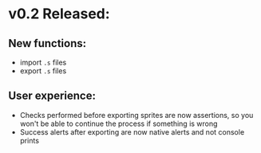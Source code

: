 # v0.2 Released:

## New functions:
- import `.s` files
- export `.s` files

## User experience:
- Checks performed before exporting sprites are now assertions, so you won't be able to continue the process if something is wrong
- Success alerts after exporting are now native alerts and not console prints